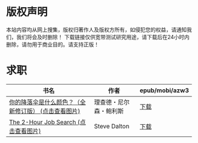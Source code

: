 # 版权声明

本站内容均从网上搜集，版权归著作人及版权方所有，如侵犯您的权益，请通知我们，我们将会及时删除！ 下载链接仅供宽带测试研究用途，请下载后在24小时内删除，请勿用于商业目的。请支持正版！

# 求职

| 书名 | 作者 | epub/mobi/azw3 |
| --- | --- | --- |
| [你的降落伞是什么颜色？（全新修订版） (点击查看图片)](https://www.dushupai.com/attachment/2024/06/08/4e2911271c520d78.jpg) | 理查德・尼尔森・鲍利斯 | [下载](https://url89.ctfile.com/f/31084289-1357051645-1c1d01?p=8866) |
| [The 2-Hour Job Search (点击查看图片)](https://www.dushupai.com/attachment/2024/06/06/40c2225db09448fd.jpg) | Steve Dalton | [下载](https://url89.ctfile.com/f/31084289-1357029760-6cddaa?p=8866) |

